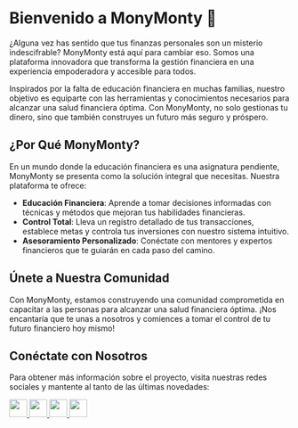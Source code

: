 # Bienvenido a MonyMonty 🌟

¿Alguna vez has sentido que tus finanzas personales son un misterio indescifrable? MonyMonty está aquí para cambiar eso. Somos una plataforma innovadora que transforma la gestión financiera en una experiencia empoderadora y accesible para todos.

Inspirados por la falta de educación financiera en muchas familias, nuestro objetivo es equiparte con las herramientas y conocimientos necesarios para alcanzar una salud financiera óptima. Con MonyMonty, no solo gestionas tu dinero, sino que también construyes un futuro más seguro y próspero.

## ¿Por Qué MonyMonty?

En un mundo donde la educación financiera es una asignatura pendiente, MonyMonty se presenta como la solución integral que necesitas. Nuestra plataforma te ofrece:

- **Educación Financiera**: Aprende a tomar decisiones informadas con técnicas y métodos que mejoran tus habilidades financieras.
- **Control Total**: Lleva un registro detallado de tus transacciones, establece metas y controla tus inversiones con nuestro sistema intuitivo.
- **Asesoramiento Personalizado**: Conéctate con mentores y expertos financieros que te guiarán en cada paso del camino.

## Únete a Nuestra Comunidad

Con MonyMonty, estamos construyendo una comunidad comprometida en capacitar a las personas para alcanzar una salud financiera óptima. ¡Nos encantaría que te unas a nosotros y comiences a tomar el control de tu futuro financiero hoy mismo!

## Conéctate con Nosotros

Para obtener más información sobre el proyecto, visita nuestras redes sociales y mantente al tanto de las últimas novedades:

<p align="left"> 
    <a href="https://discord.com/users/Oug#6073" target="_blank" rel="noreferrer">
        <img src="https://raw.githubusercontent.com/danielcranney/readme-generator/main/public/icons/socials/discord.svg" width="32" height="32" />
    </a>
    <a href="https://www.github.com/OugMontiel" target="_blank" rel="noreferrer">
        <img src="https://raw.githubusercontent.com/danielcranney/readme-generator/main/public/icons/socials/github.svg" width="32" height="32" />
    </a>
    <a href="http://www.instagram.com/oug_montiel/" target="_blank" rel="noreferrer">
        <img src="https://raw.githubusercontent.com/danielcranney/readme-generator/main/public/icons/socials/instagram.svg" width="32" height="32" />
    </a>
    <a href="https://www.linkedin.com/in/diego-alejandro-montiel-florez-data-science/" target="_blank" rel="noreferrer">
        <img src="https://raw.githubusercontent.com/danielcranney/readme-generator/main/public/icons/socials/linkedin.svg" width="32" height="32" />
    </a>
</p>


